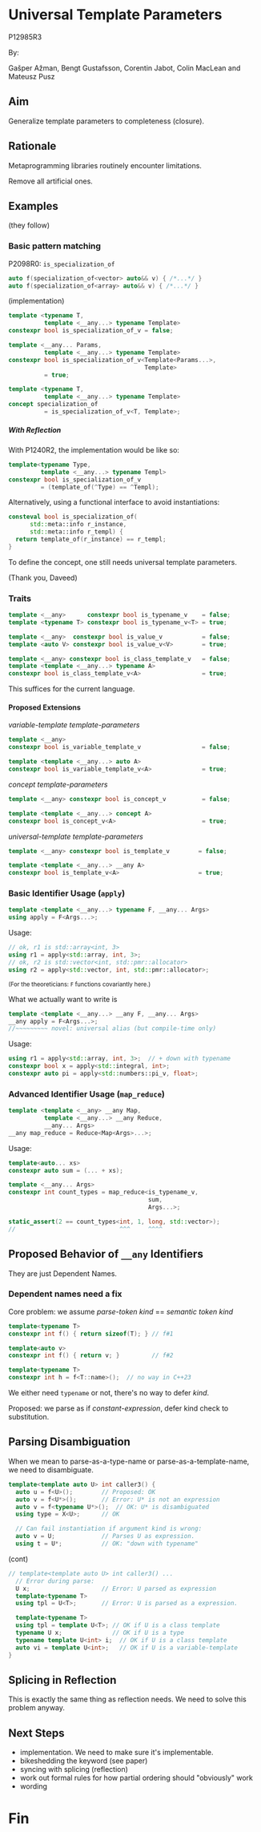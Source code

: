 Universal Template Parameters
=============================

P12985R3

By: 

Gašper Ažman,
Bengt Gustafsson,
Corentin Jabot,
Colin MacLean
and Mateusz Pusz



Aim
---

Generalize template parameters to completeness (closure).



Rationale
---------

Metaprogramming libraries routinely encounter limitations.

Remove all artificial ones.



Examples
--------

(they follow)



### Basic pattern matching

P2098R0: `is_specialization_of`

```cpp
auto f(specialization_of<vector> auto&& v) { /*...*/ }
auto f(specialization_of<array> auto&& v) { /*...*/ }
```


(implementation)

```cpp
template <typename T,
          template <__any...> typename Template>
constexpr bool is_specialization_of_v = false;

template <__any... Params,
          template <__any...> typename Template>
constexpr bool is_specialization_of_v<Template<Params...>,
                                      Template>
          = true;

template <typename T,
          template <__any...> typename Template>
concept specialization_of 
          = is_specialization_of_v<T, Template>;
```


##### With Reflection

With P1240R2, the implementation would be like so:

```cpp
template<typename Type,
         template <__any...> typename Templ>
constexpr bool is_specialization_of_v
         = (template_of(^Type) == ^Templ);
```

Alternatively, using a functional interface to avoid instantiations:

```cpp
consteval bool is_specialization_of(
      std::meta::info r_instance,
      std::meta::info r_templ) {
  return template_of(r_instance) == r_templ;
}
```

To define the concept, one still needs universal template parameters.

(Thank you, Daveed)



### Traits

```cpp
template <__any>      constexpr bool is_typename_v    = false;
template <typename T> constexpr bool is_typename_v<T> = true;

template <__any>  constexpr bool is_value_v           = false;
template <auto V> constexpr bool is_value_v<V>        = true;

template <__any> constexpr bool is_class_template_v   = false;
template <template <__any...> typename A>
constexpr bool is_class_template_v<A>                 = true;
```

This suffices for the current language.


#### Proposed Extensions

_variable-template template-parameters_

```cpp
template <__any>
constexpr bool is_variable_template_v                 = false;

template <template <__any...> auto A>
constexpr bool is_variable_template_v<A>              = true;
```


_concept template-parameters_

```cpp
template <__any> constexpr bool is_concept_v          = false;

template <template <__any...> concept A>
constexpr bool is_concept_v<A>                        = true;
```


_universal-template template-parameters_

```cpp
template <__any> constexpr bool is_template_v        = false;

template <template <__any...> __any A>
constexpr bool is_template_v<A>                      = true;
```



### Basic Identifier Usage (`apply`)

```cpp
template <template <__any...> typename F, __any... Args>
using apply = F<Args...>;
```

Usage:

```cpp
// ok, r1 is std::array<int, 3>
using r1 = apply<std::array, int, 3>; 
// ok, r2 is std::vector<int, std::pmr::allocator>
using r2 = apply<std::vector, int, std::pmr::allocator>;
```

<small>(For the theoreticians: `F` functions covariantly here.)</small>


What we actually want to write is

```cpp
template <template <__any...> __any F, __any... Args>
__any apply = F<Args...>;
//~~~~~~~~~ novel: universal alias (but compile-time only)
```

Usage:

```cpp
using r1 = apply<std::array, int, 3>;  // + down with typename
constexpr bool x = apply<std::integral, int>;
constexpr auto pi = apply<std::numbers::pi_v, float>;
```



### Advanced Identifier Usage (`map_reduce`)

```cpp
template <template <__any> __any Map,
          template <__any...> __any Reduce,
          __any... Args>
__any map_reduce = Reduce<Map<Args>...>;
```

Usage:

```cpp
template<auto... xs>
constexpr auto sum = (... + xs);

template <__any... Args>
constexpr int count_types = map_reduce<is_typename_v,
                                       sum,
                                       Args...>;

static_assert(2 == count_types<int, 1, long, std::vector>);
//                             ^^^     ^^^^

```



Proposed Behavior of `__any` Identifiers
------------------------------------------

They are just Dependent Names.


### Dependent names need a fix

Core problem: we assume _parse-token kind_ == _semantic token kind_

```cpp
template<typename T>
constexpr int f() { return sizeof(T); } // f#1 

template<auto v>
constexpr int f() { return v; }         // f#2

template<typename T>
constexpr int h = f<T::name>();  // no way in C++23
```

We either need `typename` or not, there's no way to defer _kind_.

Proposed: we parse as if _constant-expression_, defer kind check to substitution.


Parsing Disambiguation
----------------------

When we mean to parse-as-a-type-name or parse-as-a-template-name, we need to disambiguate.

```cpp
template<template auto U> int caller3() {
  auto u = f<U>();        // Proposed: OK
  auto v = f<U*>();       // Error: U* is not an expression
  auto v = f<typename U*>();  // OK: U* is disambiguated
  using type = X<U>;      // OK

  // Can fail instantiation if argument kind is wrong:
  auto v = U;             // Parses U as expression.
  using t = U*;           // OK: "down with typename"
```


(cont)
```cpp
// template<template auto U> int caller3() ...
  // Error during parse:
  U x;                    // Error: U parsed as expression
  template<typename T>
  using tpl = U<T>;       // Error: U is parsed as a expression.

  template<typename T>
  using tpl = template U<T>; // OK if U is a class template
  typename U x;              // OK if U is a type
  typename template U<int> i;  // OK if U is a class template
  auto vi = template U<int>;   // OK if U is a variable-template
}
```



Splicing in Reflection
----------------------

This is exactly the same thing as reflection needs. We need to solve this
problem anyway.



Next Steps
----------

* implementation. We need to make sure it's implementable.
* bikeshedding the keyword (see paper)
* syncing with splicing (reflection)
* work out formal rules for how partial ordering should "obviously" work
* wording



Fin
===


